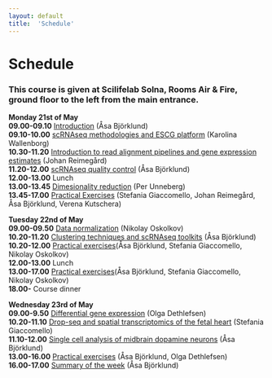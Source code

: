 ```yaml
---
layout: default
title:  'Schedule'
---
```


# Schedule

### This course is given at Scilifelab Solna, Rooms Air & Fire, ground floor to the left from the main entrance. 

**Monday 21st of May**  
**09.00-09.10** [Introduction](slides/) (Åsa Björklund)   
**09.10-10.00** [scRNAseq methodologies and ESCG platform](slides/scRNA_seq_methodologies_ESCG_KW.pdf) (Karolina Wallenborg)   
**10.30-11.20** [Introduction to read alignment pipelines and gene expression estimates](slides/read_alignment_J_Reimegard.pdf) (Johan Reimegård)   
**11.20-12.00** [scRNAseq quality control](slides/scRNAseq_QC_Asa_Bjorklund.pdf) (Åsa Björklund)   
**12.00-13.00** Lunch   
**13.00-13.45** [Dimesionality reduction](slides/presentation_PU.html) (Per Unneberg)   
**13.45-17.00** [Practical Exercises](https://bitbucket.org/scilifelab-lts/scrnaseq-labs) (Stefania Giaccomello, Johan Reimegård, Åsa Björklund, Verena Kutschera)   
  
**Tuesday 22nd of May**   
**09.00-09.50** [Data normalization](slides/scRNAseq_course_norm.pdf) (Nikolay Oskolkov)   
**10.20-11.20** [Clustering techniques and scRNAseq toolkits](slides/scRNAseq_toolkits_Asa_Bjorklund.pdf) (Åsa Björklund)   
**10.20-12.00** [Practical exercises](https://bitbucket.org/scilifelab-lts/scrnaseq-labs)(Åsa Björklund, Stefania Giaccomello, Nikolay Oskolkov)   
**12.00-13.00** Lunch    
**13.00-17.00** [Practical exercises](https://bitbucket.org/scilifelab-lts/scrnaseq-labs)(Åsa Björklund, Stefania Giaccomello, Nikolay Oskolkov)   
**18.00-** Course dinner   

**Wednesday 23rd of May**  
**09.00-9.50** [Differential gene expression](slides/scRNA-seq_diffExp.pdf) (Olga Dethlefsen)   
**10.20-11.10** [Drop-seq and spatial transcriptomics of the fetal heart](slides/SGiacomello.pdf) (Stefania Giaccomello)   
**11.10-12.00** [Single cell analysis of midbrain dopamine neurons]() (Åsa Björklund)   
**13.00-16.00** [Practical exercises](https://bitbucket.org/scilifelab-lts/scrnaseq-labs) (Åsa Björklund, Olga Dethlefsen)   
**16.00-17.00** [Summary of the week]() (Åsa Björklund)   


 
